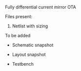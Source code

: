 Fully differential current mirror OTA

Files present:

1. Netlist with sizing

To be added

- Schematic snapshot

- Layout snapshot

- Testbench

